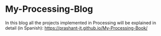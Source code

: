 # My-Processing-Blog

In this blog all the projects implemented in Processing will be explained in detail (in Spanish): https://prashant-jt.github.io/My-Processing-Book/
